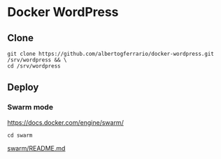 # Docker WordPress

## Clone

```shell
git clone https://github.com/albertogferrario/docker-wordpress.git /srv/wordpress && \
cd /srv/wordpress
```

## Deploy

### Swarm mode

<https://docs.docker.com/engine/swarm/>

```shell
cd swarm
```

[swarm/README.md](swarm/README.md)

